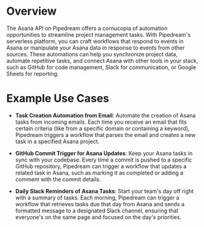 # Overview

The Asana API on Pipedream offers a cornucopia of automation opportunities to streamline project management tasks. With Pipedream's serverless platform, you can craft workflows that respond to events in Asana or manipulate your Asana data in response to events from other sources. These automations can help you synchronize project data, automate repetitive tasks, and connect Asana with other tools in your stack, such as GitHub for code management, Slack for communication, or Google Sheets for reporting.

# Example Use Cases

- **Task Creation Automation from Email**: Automate the creation of Asana tasks from incoming emails. Each time you receive an email that fits certain criteria (like from a specific domain or containing a keyword), Pipedream triggers a workflow that parses the email and creates a new task in a specified Asana project.

- **GitHub Commit Trigger for Asana Updates**: Keep your Asana tasks in sync with your codebase. Every time a commit is pushed to a specific GitHub repository, Pipedream can trigger a workflow that updates a related task in Asana, such as marking it as completed or adding a comment with the commit details.

- **Daily Slack Reminders of Asana Tasks**: Start your team's day off right with a summary of tasks. Each morning, Pipedream can trigger a workflow that retrieves tasks due that day from Asana and sends a formatted message to a designated Slack channel, ensuring that everyone's on the same page and focused on the day's priorities.
